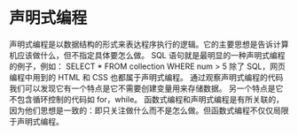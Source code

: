 # 声明式编程

声明式编程是以数据结构的形式来表达程序执行的逻辑。它的主要思想是告诉计算机应该做什么，但不指定具体要怎么做。
SQL 语句就是最明显的一种声明式编程的例子，例如：
SELECT \* FROM collection WHERE num > 5
除了 SQL，网页编程中用到的 HTML 和 CSS 也都属于声明式编程。
通过观察声明式编程的代码我们可以发现它有一个特点是它不需要创建变量用来存储数据。
另一个特点是它不包含循环控制的代码如 for，while。
函数式编程和声明式编程是有所关联的，因为他们思想是一致的：即只关注做什么而不是怎么做。但函数式编程不仅仅局限于声明式编程。

